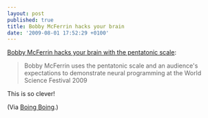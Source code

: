 ```yaml
---
layout: post 
published: true 
title: Bobby McFerrin hacks your brain
date: '2009-08-01 17:52:29 +0100'
---
```


[Bobby McFerrin hacks your brain with the pentatonic
scale](http://feeds.boingboing.net/~r/boingboing/iBag/~3/geGYLyV6Wog/bobby-mcferrin-hacks.html):

> Bobby McFerrin uses the pentatonic scale and an audience's
> expectations to demonstrate neural programming at the World Science
> Festival 2009

This is so clever!

(Via [Boing Boing](http://www.boingboing.net/).)
